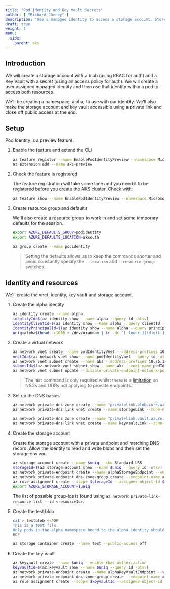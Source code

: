 ```yaml
---
title: "Pod Identity and Key Vault Secrets"
author: [ "Richard Cheney" ]
description: "Use a managed identity to access a storage account. Store secrets in an Azure Key Vault and surface them as a secret store in the pod."
draft: true
weight: 1
menu:
  side:
    parent: aks
---
```


## Introduction

We will create a storage account with a blob (using RBAC for auth) and a Key Vault with a secret (using an access policy for auth). We will create a user assigned managed identity and then use that identity within a pod to access both resources.

We'll be creating a namespace, alpha, to use with our identity. We'll also make the storage account and key vault accessible using a private link and close off public access at the end.

## Setup

Pod Identity is a preview feature.

1. Enable the feature and extend the CLI

   ```bash
   az feature register --name EnablePodIdentityPreview --namespace Microsoft.ContainerService
   az extension add --name aks-preview
   ```

1. Check the feature is registered

    The feature registration will take some time and you need it to be registered before you create the AKS cluster. Check with:

    ```bash
    az feature show --name EnablePodIdentityPreview --namespace Microsoft.ContainerService
    ```

1. Create resource group and defaults

    We'll also create a resource group to work in and set some temporary defaults for the session.

    ```bash
    export AZURE_DEFAULTS_GROUP=podidentity
    export AZURE_DEFAULTS_LOCATION=uksouth

    az group create --name podidentity
    ```

    > Setting the defaults allows us to keep the commands shorter and avoid constantly specify the `--location` abd `--resource-group` switches.

## Identity and resources

We'll create the vnet, identity, key vault and storage account.

1. Create the alpha identity

    ```bash
    az identity create --name alpha
    identityId=$(az identity show --name alpha --query id -otsv)
    identityClientId=$(az identity show --name alpha --query clientId -otsv)
    identityPrincipalId=$(az identity show --name alpha --query principalId -otsv)
    uniq=alpha$(head -c1000 < /dev/urandom | tr -dc "[:lower:][:digit:]" | head -c 8)
    ```

1. Create a virtual network

    ```bash
    az network vnet create --name podIdentityVnet --address-prefixes 10.76.0.0/22
    vnetId=$(az network vnet show --name podIdentityVnet --query id -otsv)
    az network vnet subnet create --name aks --address-prefixes 10.76.1.0/24 --vnet-name podIdentityVnet
    subnetId=$(az network vnet subnet show --name aks --vnet-name podIdentityVnet --query id -otsv)
    az network vnet subnet update --disable-private-endpoint-network-policies true --name aks --vnet-name podIdentityVnet
    ```

    > The last command is only required whilst there is a [limitation](https://docs.microsoft.com/azure/private-link/private-endpoint-overview#limitations) on NSGs and UDRs not applying to provate endpoints.

1. Set up the DNS basics

    ```bash
    az network private-dns zone create --name "privatelink.blob.core.windows.net"
    az network private-dns link vnet create --name storageLink --zone-name "privatelink.blob.core.windows.net" --registration-enabled false --virtual-network podIdentityVnet

    az network private-dns zone create --name "privatelink.vault.azure.net"
    az network private-dns link vnet create --name keyvaultLink --zone-name "privatelink.vault.azure.net" --registration-enabled false --virtual-network podIdentityVnet
    ```

1. Create the storage account

    Create the storage account with a private endpoint and matching DNS record. Allow the identity to read and write blobs and then set the storage env var.

    ```bash
    az storage account create --name $uniq --sku Standard_LRS
    storageId=$(az storage account show --name $uniq --query id -otsv)
    az network private-endpoint create --name alphaStorageEndpoint --vnet-name podIdentityVnet --subnet aks --private-connection-resource-id $storageId --group-id blob --connection-name alphaStorageConnection
    az network private-endpoint dns-zone-group create --endpoint-name alphaStorageEndpoint --name alphaStorage --private-dns-zone "privatelink.blob.core.windows.net" --zone-name blob
    az role assignment create --scope $storageId --assignee-object-id $identityPrincipalId --role "Storage Blob Data Contributor"
    export AZURE_STORAGE_ACCOUNT=$uniq
    ```

    The list of possible group-ids is found using `az network private-link-resource list --id <resourceId>`.

1. Create the test blob

    ```bash
    cat > testblob <<EOF
    This is a test file.
    Only pods in the alpha namespace bound to the alpha identity should be able to access this file.
    EOF

    az storage container create --name test --public-access off

1. Create the key vault

    ```bash
    az keyvault create --name $uniq --enable-rbac-authorization
    keyvaultId=$(az keyvault show --name $uniq --query id -otsv)
    az network private-endpoint create --name alphaKeyVaultEndpoint --vnet-name podIdentityVnet --subnet aks --private-connection-resource-id $keyvaultId --group-id vault --connection-name alphaKeyvaultConnection
    az network private-endpoint dns-zone-group create --endpoint-name alphaKeyvaultEndpoint --name alphaKeyvault --private-dns-zone "privatelink.vault.azure.net" --zone-name vault
    az role assignment create --scope $keyvaultId --assignee-object-id $identityPrincipalId --role "Key Vault Secrets User"
    ```
